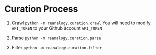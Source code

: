 # Curation Process

1. Crawl `python -m reanalogy.curation.crawl`
    You will need to modify `API_TOKEN` to your Github account `API_TOKEN`

2. Parse `python -m reanalogy.curation.parse`
3. Filter `python -m reanalogy.curation.filter`